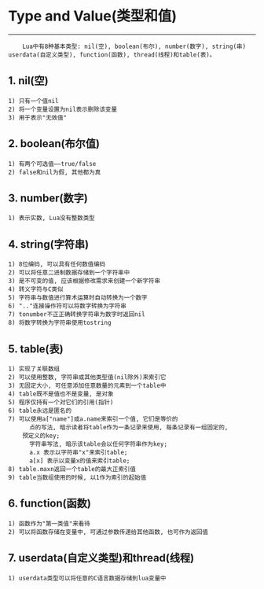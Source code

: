 # **Type and Value(类型和值)** #
***


        Lua中有8种基本类型: nil(空), boolean(布尔), number(数字), string(串)
    userdata(自定义类型), function(函数), thread(线程)和table(表)。

## **1. nil(空)** ##
    1) 只有一个值nil 
    2) 将一个变量设置为nil表示删除该变量
    3) 用于表示"无效值" 



## **2. boolean(布尔值)** ##
    1) 有两个可选值——true/false 
    2) false和nil为假, 其他都为真 



## **3. number(数字)** ##
    1) 表示实数, Lua没有整数类型



## **4. string(字符串)** ##
    1) 8位编码, 可以具有任何数值编码
    2) 可以将任意二进制数据存储到一个字符串中
    3) 是不可变的值, 应该根据修改需求来创建一个新字符串
    4) 转义字符与C类似
    5) 字符串与数值进行算术运算时自动转换为一个数字
    6) ".."连接操作符可以将数字转换为字符串
    7) tonumber不正正确转换字符串为数字时返回nil 
    8) 将数字转换为字符串使用tostring 



## **5. table(表)** ##
    1) 实现了关联数组
    2) 可以使用整数, 字符串或其他类型值(nil除外)来索引它
    3) 无固定大小, 可任意添加任意数量的元素到一个table中 
    4) table既不是值也不是变量, 是对象
    5) 程序仅持有一个对它们的引用(指针)
    6) table永远是匿名的
    7) 可以使用a["name"]或a.name来索引一个值, 它们是等价的
          点的写法, 暗示读者将table作为一条记录来使用, 每条记录有一组固定的,
        预定义的key;
          字符串写法, 暗示该table会以任何字符串作为key;
          a.x 表示以字符串"x"来索引table; 
          a[x] 表示以变量x的值来索引table;
    8) table.maxn返回一个table的最大正索引值
    9) table当数组使用的时候, 以1作为索引的起始值



## **6. function(函数)** ##
    1) 函数作为"第一类值"来看待
    2) 可以将函数存储在变量中, 可通过参数传递给其他函数, 也可作为返回值



## **7. userdata(自定义类型)和thread(线程)** ##
    1) userdata类型可以将任意的C语言数据存储到lua变量中
